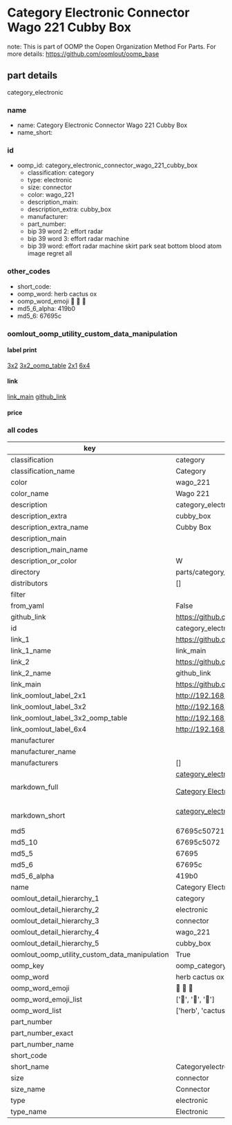 # Category Electronic Connector Wago 221 Cubby Box  

note: This is part of OOMP the Oopen Organization Method For Parts. For more details: https://github.com/oomlout/oomp_base

##  part details



category_electronic

### name
* name: Category Electronic Connector Wago 221 Cubby Box
* name_short: 
### id
* oomp_id: category_electronic_connector_wago_221_cubby_box
  * classification: category
  * type: electronic
  * size: connector
  * color: wago_221
  * description_main: 
  * description_extra: cubby_box
  * manufacturer: 
  * part_number: 
  * bip 39 word 2: effort radar
  * bip 39 word 3: effort radar machine
  * bip 39 word: effort radar machine skirt park seat bottom blood atom image regret all

### other_codes
* short_code: 
* oomp_word: herb cactus ox
* oomp_word_emoji :herb: :cactus: :ox:
* md5_6_alpha: 419b0
* md5_6: 67695c






### oomlout_oomp_utility_custom_data_manipulation
#### label print
[3x2](http://192.168.1.245:1112/?label=oomp%20419b0)
[3x2_oomp_table](http://192.168.1.107:1112/?label=oomp%20419b0)
[2x1](http://192.168.1.242:1112/?label=oomp%20419b0)
[6x4](http://192.168.1.55:1112/?label=oomp%20419b0)    

#### link

[link_main](https://github.com/oomlout/oomlout_oomp_current_version_messy/tree/main/parts/category_electronic_connector_wago_221_cubby_box) [github_link](https://github.com/oomlout/oomlout_oomp_part_src/tree/main/parts/category_electronic_connector_wago_221_cubby_box)                             

#### price







### all codes 
| key | value |  
| --- | --- |  
| classification | category |  
| classification_name | Category |  
| color | wago_221 |  
| color_name | Wago 221 |  
| description | category_electronic |  
| description_extra | cubby_box |  
| description_extra_name | Cubby Box |  
| description_main |  |  
| description_main_name |  |  
| description_or_color | W  |  
| directory | parts/category_electronic_connector_wago_221_cubby_box |  
| distributors | [] |  
| filter |  |  
| from_yaml | False |  
| github_link | https://github.com/oomlout/oomlout_oomp_part_src/tree/main/parts/category_electronic_connector_wago_221_cubby_box |  
| id | category_electronic_connector_wago_221_cubby_box |  
| link_1 | https://github.com/oomlout/oomlout_oomp_current_version_messy/tree/main/parts/category_electronic_connector_wago_221_cubby_box |  
| link_1_name | link_main |  
| link_2 | https://github.com/oomlout/oomlout_oomp_part_src/tree/main/parts/category_electronic_connector_wago_221_cubby_box |  
| link_2_name | github_link |  
| link_main | https://github.com/oomlout/oomlout_oomp_current_version_messy/tree/main/parts/category_electronic_connector_wago_221_cubby_box |  
| link_oomlout_label_2x1 | http://192.168.1.242:1112/?label=oomp%20419b0 |  
| link_oomlout_label_3x2 | http://192.168.1.245:1112/?label=oomp%20419b0 |  
| link_oomlout_label_3x2_oomp_table | http://192.168.1.107:1112/?label=oomp%20419b0 |  
| link_oomlout_label_6x4 | http://192.168.1.55:1112/?label=oomp%20419b0 |  
| manufacturer |  |  
| manufacturer_name |  |  
| manufacturers | [] |  
| markdown_full | [category_electronic_connector_wago_221_cubby_box](https://github.com/oomlout/oomlout_oomp_current_version_messy/tree/main/parts/category_electronic_connector_wago_221_cubby_box)<br>[](https://github.com/oomlout/oomlout_oomp_current_version_messy/tree/main/parts/category_electronic_connector_wago_221_cubby_box)<br>[Category Electronic Connector Wago 221 Cubby Box](https://github.com/oomlout/oomlout_oomp_current_version_messy/tree/main/parts/category_electronic_connector_wago_221_cubby_box)<br><br> |  
| markdown_short | [category_electronic_connector_wago_221_cubby_box](https://github.com/oomlout/oomlout_oomp_current_version_messy/tree/main/parts/category_electronic_connector_wago_221_cubby_box)<br><br> |  
| md5 | 67695c507217e34b09502cab0b2c2a35 |  
| md5_10 | 67695c5072 |  
| md5_5 | 67695 |  
| md5_6 | 67695c |  
| md5_6_alpha | 419b0 |  
| name | Category Electronic Connector Wago 221 Cubby Box |  
| oomlout_detail_hierarchy_1 | category |  
| oomlout_detail_hierarchy_2 | electronic |  
| oomlout_detail_hierarchy_3 | connector |  
| oomlout_detail_hierarchy_4 | wago_221 |  
| oomlout_detail_hierarchy_5 | cubby_box |  
| oomlout_oomp_utility_custom_data_manipulation | True |  
| oomp_key | oomp_category_electronic_connector_wago_221_cubby_box |  
| oomp_word | herb cactus ox |  
| oomp_word_emoji | :herb: :cactus: :ox: |  
| oomp_word_emoji_list | [':herb:', ':cactus:', ':ox:'] |  
| oomp_word_list | ['herb', 'cactus', 'ox'] |  
| part_number |  |  
| part_number_exact |  |  
| part_number_name |  |  
| short_code |  |  
| short_name | Categoryelectronic |  
| size | connector |  
| size_name | Connector |  
| type | electronic |  
| type_name | Electronic |  
